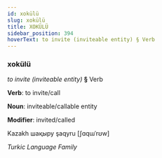```yaml
---
id: xokülü
slug: xokülü
title: XOKÜLÜ
sidebar_position: 394
hoverText: to invite (inviteable entity) § Verb
---
```


### xokülü

*to invite (inviteable entity)* **§** Verb

**Verb**: to invite/call

**Noun**: inviteable/callable entity

**Modifier**: invited/called

Kazakh шақыру şaqyru [ʃɑqɯˈrʊw]

*Turkic Language Family*